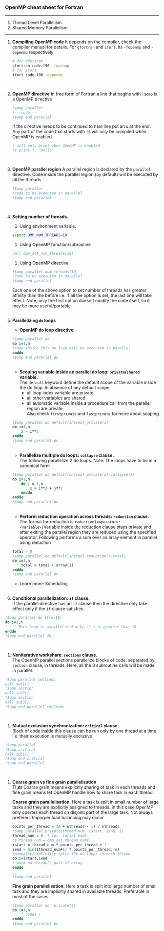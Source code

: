 ### OpenMP cheat sheet for Fortran
---
1. Thread Level Parallelism 
1. Shared Memory Parallelism

---
1. **Compiling OpenMP code**
    It depends on the compiler, check the compiler manual for details. For `gfortran` and `ifort`, its `-fopenmp` and `-qopenmp` respectively
    ```bash
    # for gfortran
    gfortran code.f90 -fopenmp
    # for ifort
    ifort code.f90 -qopenmp
    ```
    <br>

1. **OpenMP directive**
    In free form of Fortran a line that begins with `!$omp` is a OpenMP directive
    ```fortran
    !$omp parallel
    !---code---
    !$omp end parallel
    ```
    If the directive needs to be continued to next line put an `&` at the end. Any part of the code that starts with `!$` will only be compiled when OpenMP is enabled
    ```fortran
    ! will only print when OpenMP is enabled
    !$ print *, 'Hello'
    ```
     <br>

1. **OpenMP parallel region**
    A parallel region is declared by the `parallel` directive. Code inside the parallel region (by default) will be executed by all the threads
    ```fortran
    !$omp parallel
    !code to be executed in parallel
    !$omp end parallel
    ```
     <br>

1. **Setting number of threads.**
    1. Using environment variable.
    ```bash
    export OMP_NUM_THREADS=10
    ```

    1. Using OpenMP function/subroutine
    ```fortran 
    call omp_set_num_threads(10)
    ```

    1. Using OpenMP directive
    ```fortran
    !$omp parallel num_threads(10)
    !code to be executed in parallel
    !$omp end parallel
    ```

    Each one of the above option to set number of threads has greater affinity than the before i.e. if all the option is set, the last one will take effect. Note, only the first option doesn't modify the code itself, so it may be more useful/portable.  <br></br>
    

1. **Parallelizing `do` loops**
    * **OpenMP do loop directive**.
    ```fortran
    !$omp parallel do
    do i=1,n
    !code inside this do loop will be executed in parallel
    enddo
    !$omp end parallel do
    ```  
    <br>

    * **Scoping variable inside an parallel do loop: `private`/`shared` variable.**  
    The `default` keyword define the default scope of the variable inside the do loop. In absence of any default scope,  
        - all loop index variable are private  
        - all other variables are shared  
        - all automatic variable inside a procedure call from the parallel region are private  
    Also check `firstprivate` and `lastprivate` for more about scoping
    ```fortran
    !$omp parallel do default(shared) private(x)
    do i=1,n
        x = i**2
    enddo
    !$omp end parallel do
    ```
      <br>

 
    * **Parallelize multiple do loops: `collapse` clause.**   
    The following parallelize 2 do loops. Note: The loops have to be in a canonical form
    ```fortran
    !$omp parallel do default(shared) private(x) collapse(2)
    do i=1,n
        do j = 1,n
            x = i**2 + j**2
        enddo
    enddo
    !$omp end parallel do
    ```
      <br>

    * **Perform reduction operation across threads: `reduction` clause.**  
    The format for reduction is `reduction(<operator>:<variable>)`Variable inside the reduction clause stays private and after exiting the parallel region they are reduced using the specified operator. Following performs a sum over an array element in parallel using reduction
    ```fortran
    total = 0 
    !$omp parallel do default(shared) reduction(+:total)
    do i=1,n
        total = total + array(i)
    enddo
    !$omp end parallel do
    ```
    * Learn more: Scheduling
     <br>


1. **Conditional parallelization: `if` clause.**   
If the parallel directive has an `if` clause then the directive only take effect only if the `if` clause satisfies    
```fortran
!$omp parallel do if(n>10)
do i=1,n
    ! This loop is parallelized only if n is greater than 10
enddo
!$omp end parallel do
```
<br>



1. **Noniterative workshare: `sections` clause.**  
The OpenMP parallel sections parallelize blocks of code, separated by `section` clause, in threads. Here, all the 3 subroutine calls will be made in parallel.
```fortran
!$omp parallel sections
call sub1()
!$omp section
call sub2()
!$omp section
call sub3()
!$omp end parallel sections
```
<br>




1. **Mutual exclusion synchronization: `critical` clause.**  
Block of code inside this clause can be run only by one thread at a time, i.e. their execution is mutually exclusive. 
```fortran
!$omp parallel 
!$omp critical
call sub1()
!$omp end critical
!$omp end parallel 
```
<br>




1. **Coarse grain vs fine grain parallelisation**  
    __Tl;dr__ Coarse grain means explicitly sharing of task in each threads and fine grain means let OpenMP handle how to share task in each thread.  


    __Coarse grain parallelisation__: Here a task is split in small number of large tasks and they are explicitly assigned to threads. In this case OpenMP only opertes each thread on disjoint part of the large task. Not always prefered. Imporper load balancing may occur
    ```fortran
    points_per_thread = (n + nthreads - 1) / nthreads
    !$omp parallel private(thread_num, istart, iend, i)
    thread_num = 0  ! for  serial mode
    !$ thread_num = omp_get_thread_num()
    istart = thread_num * points_per_thread + 1
    iend = min((thread_num+1) * points_per_thread, n)
    !manually/explicitly split the do loops in each thread
    do i=istart,iend
    ! work on thread’s part of array
    enddo
    ...
    !$omp end parallel
    ```


    __Fine grain parallelisation__: Here a task is split into large number of small task and they are implicitly shared in available threads. Preferable in most of the cases.
    ```fortran
    !$omp parallel do  private(i)
    do i=1,n
        ! codes !
    enddo
    !$omp end parallel do 
    ```